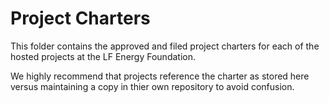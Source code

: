 # Project Charters

This folder contains the approved and filed project charters for each of the hosted projects at the LF Energy Foundation. 

We highly recommend that projects reference the charter as stored here versus maintaining a copy in thier own repository to avoid confusion.
